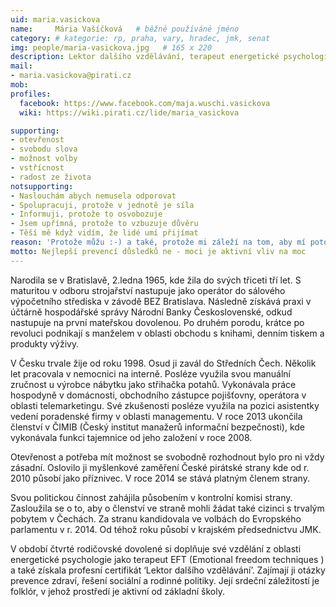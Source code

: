 ```yaml
---
uid: maria.vasickova
name:     Mária Vašíčková  	# běžně používáné jméno
category: # kategorie: rp, praha, vary, hradec, jmk, senat
img: people/maria-vasickova.jpg   # 165 x 220
description: Lektor dalšího vzdělávání, terapeut energetické psychologie  	# kratký popis, max 160 znaků
mail:
- maria.vasickova@pirati.cz
mob:			  
profiles:             
  facebook: https://www.facebook.com/maja.wuschi.vasickova
  wiki: https://wiki.pirati.cz/lide/maria_vasickova

supporting:
- otevřenost
- svobodu slova
- možnost volby
- vstřícnost
- radost ze života
notsupporting:
- Naslouchám abych nemusela odporovat
- Spolupracuji, protože v jednotě je síla
- Informuji, protože to osvobozuje
- Jsem upřímná, protože to vzbuzuje důvěru
- Těší mě když vidím, že lidé umí přijímat
reason: 'Protože můžu :-) a také, protože mi záleží na tom, aby mí potomci mohli říkat: Chci žít tady, protože tady je nejlépe.'
motto: Nejlepší prevencí důsledků ne - moci je aktivní vliv na moc
---
```


Narodila se v Bratislavě, 2.ledna 1965, kde žila do svých třiceti tří let. S maturitou v odboru strojařství nastupuje jako operátor do sálového výpočetního střediska v závodě BEZ Bratislava. Následně získává praxi v účtárně hospodářské správy Národní Banky Československé, odkud nastupuje na první mateřskou dovolenou. Po druhém porodu, krátce po revoluci podnikají s manželem v oblasti obchodu s knihami, denním tiskem a produkty výživy.

V Česku trvale žije od roku 1998. Osud ji zavál do Středních Čech. Několik let pracovala v nemocnici na interně. Posléze využila svou manuální zručnost u výrobce nábytku jako střihačka potahů. Vykonávala práce hospodyně v domácnosti, obchodního zástupce pojišťovny, operátora v oblasti telemarketingu. Své zkušenosti posléze využila na pozici asistentky vedení poradenské firmy v oblasti managementu. V roce 2013 ukončila členství v ČIMIB (Český institut manažerů informační bezpečnosti), kde vykonávala funkci tajemnice od jeho založení v roce 2008.

Otevřenost a potřeba mít možnost se svobodně rozhodnout bylo pro ni vždy zásadní. Oslovilo ji myšlenkové zaměření České pirátské strany kde od r. 2010 působí jako příznivec. V roce 2014 se stává platným členem strany.

Svou politickou činnost zahájila působením v kontrolní komisi strany. Zasloužila se o to, aby o členství ve straně mohli žádat také cizinci s trvalým pobytem v Čechách. Za stranu kandidovala ve volbách do Evropského parlamentu v r. 2014. Od téhož roku působí v krajském předsednictvu JMK.

V období čtvrté rodičovské dovolené si doplňuje své vzdělání z oblasti energetické psychologie jako terapeut EFT (Emotional freedom techniques ) a také získala profesní certifikát  ‘Lektor dalšího vzdělávání’. Zajímají ji otázky prevence zdraví, řešení sociální a rodinné politiky. Její srdeční záležitostí je folklór, v jehož prostředí je aktivní od základní školy.

